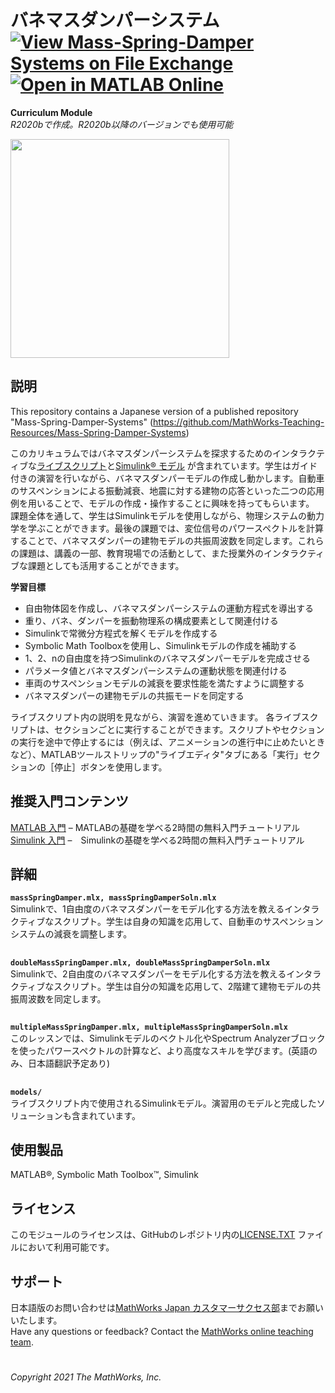 # バネマスダンパーシステム [![View Mass-Spring-Damper Systems on File Exchange](https://www.mathworks.com/matlabcentral/images/matlab-file-exchange.svg)](https://jp.mathworks.com/matlabcentral/fileexchange/96822-mass-spring-damper-systems) [![Open in MATLAB Online](https://www.mathworks.com/images/responsive/global/open-in-matlab-online.svg)](https://matlab.mathworks.com/open/github/v1?repo=raacampbell/shadedErrorBar) 
**Curriculum Module**  
_R2020bで作成。R2020b以降のバージョンでも使用可能_

<img src="https://user-images.githubusercontent.com/81383420/122805177-c65f6500-d296-11eb-9684-5f1f70b4ea03.gif" width="350">

## 説明 ##
This repository contains a Japanese version of a published repository "Mass-Spring-Damper-Systems" (https://github.com/MathWorks-Teaching-Resources/Mass-Spring-Damper-Systems)

このカリキュラムではバネマスダンパーシステムを探求するためのインタラクティブな[ライブスクリプト](https://www.mathworks.com/products/matlab/live-editor.html)と[Simulink&reg; モデル](https://www.mathworks.com/products/simulink.html) が含まれています。学生はガイド付きの演習を行いながら、バネマスダンパーモデルの作成し動かします。自動車のサスペンションによる振動減衰、地震に対する建物の応答といった二つの応用例を用いることで、モデルの作成・操作することに興味を持ってもらいます。
課題全体を通して、学生はSimulinkモデルを使用しながら、物理システムの動力学を学ぶことができます。最後の課題では、変位信号のパワースペクトルを計算することで、バネマスダンパーの建物モデルの共振周波数を同定します。これらの課題は、講義の一部、教育現場での活動として、また授業外のインタラクティブな課題としても活用することができます。

**学習目標**
- 自由物体図を作成し、バネマスダンパーシステムの運動方程式を導出する
- 重り、バネ、ダンパーを振動物理系の構成要素として関連付ける
- Simulinkで常微分方程式を解くモデルを作成する
- Symbolic Math Toolboxを使用し、Simulinkモデルの作成を補助する
- 1、2、nの自由度を持つSimulinkのバネマスダンパーモデルを完成させる
- パラメータ値とバネマスダンパーシステムの運動状態を関連付ける
- 車両のサスペンションモデルの減衰を要求性能を満たすように調整する
- バネマスダンパーの建物モデルの共振モードを同定する

ライブスクリプト内の説明を見ながら、演習を進めていきます。
各ライブスクリプトは、セクションごとに実行することができます。スクリプトやセクションの実行を途中で停止するには（例えば、アニメーションの進行中に止めたいときなど）、MATLABツールストリップの"ライブエディタ"タブにある「実行」セクションの［停止］ボタンを使用します。

## 推奨入門コンテンツ ##
[MATLAB 入門](https://matlabacademy.mathworks.com/details/matlab-onramp/gettingstarted) – MATLABの基礎を学べる2時間の無料入門チュートリアル
<br>
[Simulink 入門](https://matlabacademy.mathworks.com/details/simulink-onramp/simulink) –　Simulinkの基礎を学べる2時間の無料入門チュートリアル

## 詳細 ##

**`massSpringDamper.mlx, massSpringDamperSoln.mlx`**  
Simulinkで、1自由度のバネマスダンパーをモデル化する方法を教えるインタラクティブなスクリプト。学生は自身の知識を応用して、自動車のサスペンションシステムの減衰を調整します。
## ##
**`doubleMassSpringDamper.mlx, doubleMassSpringDamperSoln.mlx`**  
Simulinkで、2自由度のバネマスダンパーをモデル化する方法を教えるインタラクティブなスクリプト。学生は自分の知識を応用して、2階建て建物モデルの共振周波数を同定します。
## ##
**`multipleMassSpringDamper.mlx, multipleMassSpringDamperSoln.mlx`**  
このレッスンでは、Simulinkモデルのベクトル化やSpectrum Analyzerブロックを使ったパワースペクトルの計算など、より高度なスキルを学びます。(英語のみ、日本語翻訳予定あり)

## ##
**`models/`**  
ライブスクリプト内で使用されるSimulinkモデル。演習用のモデルと完成したソリューションも含まれています。

## 使用製品 ##
MATLAB&reg;, Symbolic Math Toolbox&trade;, Simulink

## ライセンス ##
このモジュールのライセンスは、GitHubのレポジトリ内の[LICENSE.TXT](license.txt) ファイルにおいて利用可能です。

## サポート ##
日本語版のお問い合わせは[MathWorks Japan カスタマーサクセス部](mailto:cse-jp@groups.mathworks.com)までお願いいたします。
<br>
Have any questions or feedback? Contact the <a href="mailto:onlineteaching@mathworks.com">MathWorks online teaching team</a>.

# #
_Copyright 2021 The MathWorks, Inc._
